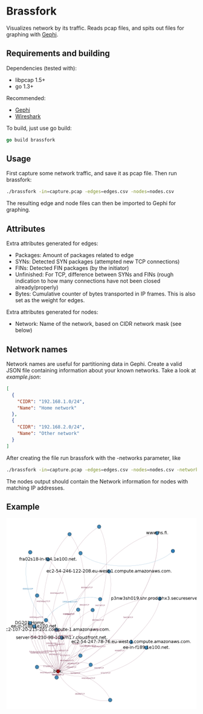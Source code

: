 Brassfork
=========

Visualizes network by its traffic. Reads pcap files, and spits out files for graphing with [Gephi](https://gephi.github.io/).

Requirements and building
------------

Dependencies (tested with):

* libpcap 1.5+
* go 1.3+

Recommended:

* [Gephi](https://gephi.github.io/)
* [Wireshark](https://www.wireshark.org/)

To build, just use go build:

```go
go build brassfork
```

Usage
-----

First capture some network traffic, and save it as pcap file. Then run brassfork:

```sh
./brassfork -in=capture.pcap -edges=edges.csv -nodes=nodes.csv
```

The resulting edge and node files can then be imported to Gephi for graphing.

Attributes
----------

Extra attributes generated for edges:

* Packages: Amount of packages related to edge
* SYNs: Detected SYN packages (attempted new TCP connections)
* FINs: Detected FIN packages (by the initiator)
* Unfinished: For TCP, difference between SYNs and FINs (rough indication to how many connections have not been closed already/properly)
* Bytes: Cumulative counter of bytes transported in IP frames. This is also set as the weight for edges.

Extra attributes generated for nodes:

* Network: Name of the network, based on CIDR network mask (see below)

Network names
-------------

Network names are useful for partitioning data in Gephi. Create a valid JSON file containing information about your known networks. Take a look at *example.json*:

```json
[
  {
    "CIDR": "192.168.1.0/24",
    "Name": "Home network"
  },
  {
    "CIDR": "192.168.2.0/24",
    "Name": "Other network"
  }
]
```

After creating the file run brassfork with the -networks parameter, like

```sh
./brassfork -in=capture.pcap -edges=edges.csv -nodes=nodes.csv -networks=example.json
```

The nodes output should contain the Network information for nodes with matching IP addresses.

Example
-------

![Simple graph made with Gephi](example.png "Simple graph made with Gephi")
